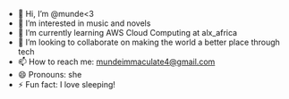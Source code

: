 - 👋 Hi, I’m @munde<3
- 👀 I’m interested in music and novels
- 🌱 I’m currently learning AWS Cloud Computing at alx_africa
- 💞️ I’m looking to collaborate on making the world a better place through tech
- 📫 How to reach me: mundeimmaculate4@gmail.com
- 😄 Pronouns: she
- ⚡ Fun fact: I love sleeping!

<!---
munde006/munde006 is a ✨ special ✨ repository because its `README.md` (this file) appears on your GitHub profile.
You can click the Preview link to take a look at your changes.
--->
